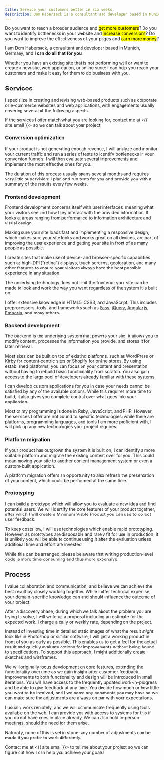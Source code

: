 ```yaml
---
title: Service your customers better in six weeks.
description: Dom Habersack is a consultant and developer based in Munich, Germany.
---
```

Do you want to reach a broader audience and <mark>get more customers</mark>? Do you want to identify bottlenecks in your website and <mark>increase conversions</mark>? Do you want to improve the effectiveness of your pages and <mark>earn more money</mark>?

I am Dom Habersack, a consultant and developer based in Munich, Germany, and **I can do all that for you**.

Whether you have an existing site that is not performing well or want to create a new site, web application, or online store: I can help you reach your customers and make it easy for them to do business with you.

## Services

I specialize in creating and revising web-based products such as corporate or e-commerce websites and web applications, with engagements usually covering several of the following aspects.

If the services I offer match what you are looking for, contact me at <{{ site.email }}> so we can talk about your project!

### Conversion optimization

If your product is not generating enough revenue, I will analyze and monitor your current traffic and run a series of tests to identify bottlenecks in your conversion funnels. I will then evaluate several improvements and implement the most effective ones for you.

The duration of this process usually spans several months and requires very little supervision: I plan and run tests for you and provide you with a summary of the results every few weeks.

### Frontend development

Frontend development concerns itself with user interfaces, meaning what your visitors see and how they interact with the provided information. It looks at areas ranging from performance to information architecture and visual design.

Making sure your site loads fast and implementing a responsive design, which makes sure your site looks and works great on all devices, are part of improving the user experience and getting your site in front of as many people as possible.

I create sites that make use of device- and browser-specific capabilities such as high-DPI (“retina”) displays, touch screens, geolocation, and many other features to ensure your visitors always have the best possible experience in any situation.

The underlying technology does not limit the frontend: your site can be made to look and work the way you want regardless of the system it is built on.

I offer extensive knowledge in HTML5, CSS3, and JavaScript. This includes preprocessors, tools, and frameworks such as [Sass](http://sass-lang.com/), [jQuery](http://jquery.com/), [Angular.js](http://angularjs.org/), [Ember.js](http://emberjs.com/), and many others.

### Backend development

The backend is the underlying system that powers your site. It allows you to modify content, processes the information you provide, and stores it for later retrieval.

Most sites can be built on top of existing platforms, such as [WordPress](http://wordpress.org/) or [Kirby](http://getkirby.com/) for content-centric sites or [Shopify](http://shopify.com/) for online stores. By using established platforms, you can focus on your content and presentation without having to rebuild basic functionality from scratch. You also gain access to the large pool of developers already familiar with these systems.

I can develop custom applications for you in case your needs cannot be satisfied by any of the available options. While this requires more time to build, it also gives you complete control over what goes into your application.

Most of my programming is done in Ruby, JavaScript, and PHP. However, the services I offer are not bound to specific technologies: while there are platforms, programming languages, and tools I am more proficient with, I will pick up any new technologies your project requires.

### Platform migration

If your product has outgrown the system it is built on, I can identify a more suitable platform and migrate the existing content over for you. This could mean moving your site to another content management system or even a custom-built application.

A platform migration offers an opportunity to also refresh the presentation of your content, which could be performed at the same time.

### Prototyping

I can build a prototype which will allow you to evaluate a new idea and find potential users. We will identify the core features of your product together, after which I will create a Minimum Viable Product you can use to collect user feedback.

To keep costs low, I will use technologies which enable rapid prototyping. However, as prototypes are disposable and rarely fit for use in production, it is unlikely you will be able to continue using it after the evaluation unless additional time and effort are invested.

While this can be arranged, please be aware that writing production-level code is more time-consuming and thus more expensive.

## Process

I value collaboration and communication, and believe we can achieve the best result by closely working together. While I offer technical expertise, your domain-specific knowledge can and should influence the outcome of your project.

After a discovery phase, during which we talk about the problem you are trying to solve, I will write up a proposal including an estimate for the expected work. I charge a daily or weekly rate, depending on the project.

Instead of investing time in detailed static images of what the result _might_ look like in Photoshop or similar software, I will get a working product in front of you as early as possible. This enables us to get a feel for the actual result and quickly evaluate options for improvements without being bound to specifications. To support this approach, I might additionally create sketches and wireframes.

We will originally focus development on core features, extending the functionality over time as we gain insight after customer feedback. Improvements to both functionality and design will be introduced in small iterations. You will have access to the frequently updated work-in-progress and be able to give feedback at any time. You decide how much or how little you want to be involved, and I welcome any comments you may have so we can make sure the adjustments are always on par with your expectations.

I usually work remotely, and we will communicate frequently using tools available on the web. I can provide you with access to systems for this if you do not have ones in place already. We can also hold in-person meetings, should the need for them arise.

Naturally, none of this is set in stone: any number of adjustments can be made if you prefer to work differently.

Contact me at <{{ site.email }}> to tell me about your project so we can figure out how I can help you achieve your goals!